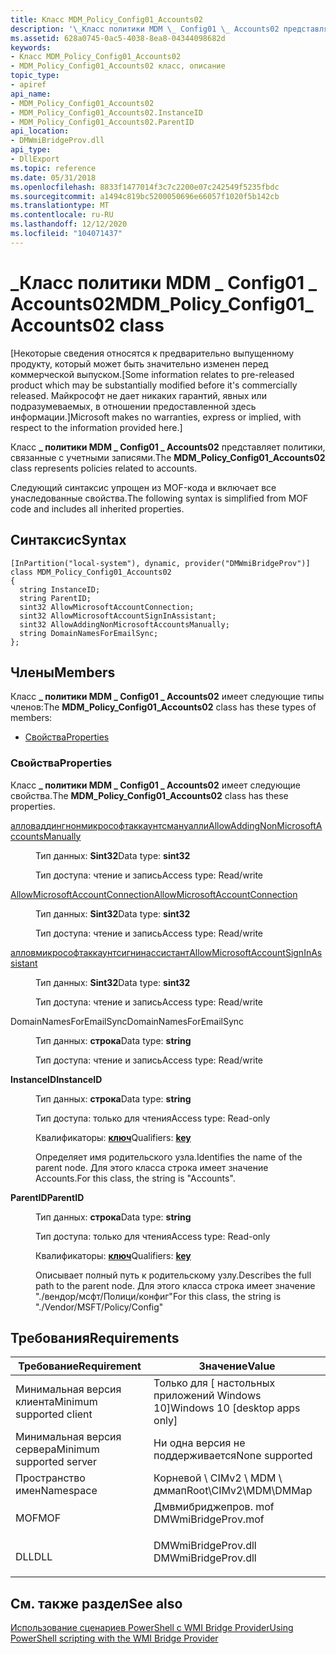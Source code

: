 ```yaml
---
title: Класс MDM_Policy_Config01_Accounts02
description: '\_Класс политики MDM \_ Config01 \_ Accounts02 представляет политики, связанные с учетными записями.'
ms.assetid: 628a0745-0ac5-4038-8ea8-04344098682d
keywords:
- Класс MDM_Policy_Config01_Accounts02
- MDM_Policy_Config01_Accounts02 класс, описание
topic_type:
- apiref
api_name:
- MDM_Policy_Config01_Accounts02
- MDM_Policy_Config01_Accounts02.InstanceID
- MDM_Policy_Config01_Accounts02.ParentID
api_location:
- DMWmiBridgeProv.dll
api_type:
- DllExport
ms.topic: reference
ms.date: 05/31/2018
ms.openlocfilehash: 8833f1477014f3c7c2200e07c242549f5235fbdc
ms.sourcegitcommit: a1494c819bc5200050696e66057f1020f5b142cb
ms.translationtype: MT
ms.contentlocale: ru-RU
ms.lasthandoff: 12/12/2020
ms.locfileid: "104071437"
---
```

# <a name="mdm_policy_config01_accounts02-class"></a><span data-ttu-id="73e79-105">\_Класс политики MDM \_ Config01 \_ Accounts02</span><span class="sxs-lookup"><span data-stu-id="73e79-105">MDM\_Policy\_Config01\_Accounts02 class</span></span>

<span data-ttu-id="73e79-106">\[Некоторые сведения относятся к предварительно выпущенному продукту, который может быть значительно изменен перед коммерческой выпуском.</span><span class="sxs-lookup"><span data-stu-id="73e79-106">\[Some information relates to pre-released product which may be substantially modified before it's commercially released.</span></span> <span data-ttu-id="73e79-107">Майкрософт не дает никаких гарантий, явных или подразумеваемых, в отношении предоставленной здесь информации.\]</span><span class="sxs-lookup"><span data-stu-id="73e79-107">Microsoft makes no warranties, express or implied, with respect to the information provided here.\]</span></span>

<span data-ttu-id="73e79-108">Класс **\_ политики MDM \_ Config01 \_ Accounts02** представляет политики, связанные с учетными записями.</span><span class="sxs-lookup"><span data-stu-id="73e79-108">The **MDM\_Policy\_Config01\_Accounts02** class represents policies related to accounts.</span></span>

<span data-ttu-id="73e79-109">Следующий синтаксис упрощен из MOF-кода и включает все унаследованные свойства.</span><span class="sxs-lookup"><span data-stu-id="73e79-109">The following syntax is simplified from MOF code and includes all inherited properties.</span></span>

## <a name="syntax"></a><span data-ttu-id="73e79-110">Синтаксис</span><span class="sxs-lookup"><span data-stu-id="73e79-110">Syntax</span></span>

``` syntax
[InPartition("local-system"), dynamic, provider("DMWmiBridgeProv")]
class MDM_Policy_Config01_Accounts02
{
  string InstanceID;
  string ParentID;
  sint32 AllowMicrosoftAccountConnection;
  sint32 AllowMicrosoftAccountSignInAssistant;
  sint32 AllowAddingNonMicrosoftAccountsManually;
  string DomainNamesForEmailSync;
};
```

## <a name="members"></a><span data-ttu-id="73e79-111">Члены</span><span class="sxs-lookup"><span data-stu-id="73e79-111">Members</span></span>

<span data-ttu-id="73e79-112">Класс **\_ политики MDM \_ Config01 \_ Accounts02** имеет следующие типы членов:</span><span class="sxs-lookup"><span data-stu-id="73e79-112">The **MDM\_Policy\_Config01\_Accounts02** class has these types of members:</span></span>

-   [<span data-ttu-id="73e79-113">Свойства</span><span class="sxs-lookup"><span data-stu-id="73e79-113">Properties</span></span>](#properties)

### <a name="properties"></a><span data-ttu-id="73e79-114">Свойства</span><span class="sxs-lookup"><span data-stu-id="73e79-114">Properties</span></span>

<span data-ttu-id="73e79-115">Класс **\_ политики MDM \_ Config01 \_ Accounts02** имеет следующие свойства.</span><span class="sxs-lookup"><span data-stu-id="73e79-115">The **MDM\_Policy\_Config01\_Accounts02** class has these properties.</span></span>

<dl> <dt>

[<span data-ttu-id="73e79-116">алловаддингнонмикрософтаккаунтсмануалли</span><span class="sxs-lookup"><span data-stu-id="73e79-116">AllowAddingNonMicrosoftAccountsManually</span></span>](/windows/client-management/mdm/policy-csp-accounts#accounts-allowaddingnonmicrosoftaccountsmanually)
</dt> <dd> <dl> <dt>

<span data-ttu-id="73e79-117">Тип данных: **Sint32**</span><span class="sxs-lookup"><span data-stu-id="73e79-117">Data type: **sint32**</span></span>
</dt> <dt>

<span data-ttu-id="73e79-118">Тип доступа: чтение и запись</span><span class="sxs-lookup"><span data-stu-id="73e79-118">Access type: Read/write</span></span>
</dt> </dl>

</dd> <dt>

[<span data-ttu-id="73e79-119">AllowMicrosoftAccountConnection</span><span class="sxs-lookup"><span data-stu-id="73e79-119">AllowMicrosoftAccountConnection</span></span>](/windows/client-management/mdm/policy-csp-accounts#accounts-allowmicrosoftaccountconnection)
</dt> <dd> <dl> <dt>

<span data-ttu-id="73e79-120">Тип данных: **Sint32**</span><span class="sxs-lookup"><span data-stu-id="73e79-120">Data type: **sint32**</span></span>
</dt> <dt>

<span data-ttu-id="73e79-121">Тип доступа: чтение и запись</span><span class="sxs-lookup"><span data-stu-id="73e79-121">Access type: Read/write</span></span>
</dt> </dl>

</dd> <dt>

[<span data-ttu-id="73e79-122">алловмикрософтаккаунтсигнинассистант</span><span class="sxs-lookup"><span data-stu-id="73e79-122">AllowMicrosoftAccountSignInAssistant</span></span>](/windows/client-management/mdm/policy-csp-accounts#accounts-allowmicrosoftaccountsigninassistant)
</dt> <dd> <dl> <dt>

<span data-ttu-id="73e79-123">Тип данных: **Sint32**</span><span class="sxs-lookup"><span data-stu-id="73e79-123">Data type: **sint32**</span></span>
</dt> <dt>

<span data-ttu-id="73e79-124">Тип доступа: чтение и запись</span><span class="sxs-lookup"><span data-stu-id="73e79-124">Access type: Read/write</span></span>
</dt> </dl>

</dd> <dt>

<span data-ttu-id="73e79-125">DomainNamesForEmailSync</span><span class="sxs-lookup"><span data-stu-id="73e79-125">DomainNamesForEmailSync</span></span>
</dt> <dd> <dl> <dt>

<span data-ttu-id="73e79-126">Тип данных: **строка**</span><span class="sxs-lookup"><span data-stu-id="73e79-126">Data type: **string**</span></span>
</dt> <dt>

<span data-ttu-id="73e79-127">Тип доступа: чтение и запись</span><span class="sxs-lookup"><span data-stu-id="73e79-127">Access type: Read/write</span></span>
</dt> </dl>

</dd> <dt>

<span data-ttu-id="73e79-128">**InstanceID**</span><span class="sxs-lookup"><span data-stu-id="73e79-128">**InstanceID**</span></span>
</dt> <dd> <dl> <dt>

<span data-ttu-id="73e79-129">Тип данных: **строка**</span><span class="sxs-lookup"><span data-stu-id="73e79-129">Data type: **string**</span></span>
</dt> <dt>

<span data-ttu-id="73e79-130">Тип доступа: только для чтения</span><span class="sxs-lookup"><span data-stu-id="73e79-130">Access type: Read-only</span></span>
</dt> <dt>

<span data-ttu-id="73e79-131">Квалификаторы: [ **ключ**](/windows/desktop/WmiSdk/key-qualifier)</span><span class="sxs-lookup"><span data-stu-id="73e79-131">Qualifiers: [**key**](/windows/desktop/WmiSdk/key-qualifier)</span></span>
</dt> </dl>

<span data-ttu-id="73e79-132">Определяет имя родительского узла.</span><span class="sxs-lookup"><span data-stu-id="73e79-132">Identifies the name of the parent node.</span></span> <span data-ttu-id="73e79-133">Для этого класса строка имеет значение Accounts.</span><span class="sxs-lookup"><span data-stu-id="73e79-133">For this class, the string is "Accounts".</span></span>

</dd> <dt>

<span data-ttu-id="73e79-134">**ParentID**</span><span class="sxs-lookup"><span data-stu-id="73e79-134">**ParentID**</span></span>
</dt> <dd> <dl> <dt>

<span data-ttu-id="73e79-135">Тип данных: **строка**</span><span class="sxs-lookup"><span data-stu-id="73e79-135">Data type: **string**</span></span>
</dt> <dt>

<span data-ttu-id="73e79-136">Тип доступа: только для чтения</span><span class="sxs-lookup"><span data-stu-id="73e79-136">Access type: Read-only</span></span>
</dt> <dt>

<span data-ttu-id="73e79-137">Квалификаторы: [ **ключ**](/windows/desktop/WmiSdk/key-qualifier)</span><span class="sxs-lookup"><span data-stu-id="73e79-137">Qualifiers: [**key**](/windows/desktop/WmiSdk/key-qualifier)</span></span>
</dt> </dl>

<span data-ttu-id="73e79-138">Описывает полный путь к родительскому узлу.</span><span class="sxs-lookup"><span data-stu-id="73e79-138">Describes the full path to the parent node.</span></span> <span data-ttu-id="73e79-139">Для этого класса строка имеет значение "./вендор/мсфт/Полици/конфиг"</span><span class="sxs-lookup"><span data-stu-id="73e79-139">For this class, the string is "./Vendor/MSFT/Policy/Config"</span></span>

</dd> </dl>

## <a name="requirements"></a><span data-ttu-id="73e79-140">Требования</span><span class="sxs-lookup"><span data-stu-id="73e79-140">Requirements</span></span>



| <span data-ttu-id="73e79-141">Требование</span><span class="sxs-lookup"><span data-stu-id="73e79-141">Requirement</span></span> | <span data-ttu-id="73e79-142">Значение</span><span class="sxs-lookup"><span data-stu-id="73e79-142">Value</span></span> |
|-------------------------------------|------------------------------------------------------------------------------------------------|
| <span data-ttu-id="73e79-143">Минимальная версия клиента</span><span class="sxs-lookup"><span data-stu-id="73e79-143">Minimum supported client</span></span><br/> | <span data-ttu-id="73e79-144">Только для \[ настольных приложений Windows 10\]</span><span class="sxs-lookup"><span data-stu-id="73e79-144">Windows 10 \[desktop apps only\]</span></span><br/>                                                    |
| <span data-ttu-id="73e79-145">Минимальная версия сервера</span><span class="sxs-lookup"><span data-stu-id="73e79-145">Minimum supported server</span></span><br/> | <span data-ttu-id="73e79-146">Ни одна версия не поддерживается</span><span class="sxs-lookup"><span data-stu-id="73e79-146">None supported</span></span><br/>                                                                      |
| <span data-ttu-id="73e79-147">Пространство имен</span><span class="sxs-lookup"><span data-stu-id="73e79-147">Namespace</span></span><br/>                | <span data-ttu-id="73e79-148">Корневой \\ CIMv2 \\ MDM \\ дммап</span><span class="sxs-lookup"><span data-stu-id="73e79-148">Root\\CIMv2\\MDM\\DMMap</span></span><br/>                                                             |
| <span data-ttu-id="73e79-149">MOF</span><span class="sxs-lookup"><span data-stu-id="73e79-149">MOF</span></span><br/>                      | <dl> <span data-ttu-id="73e79-150"><dt>Дмвмибриджепров. mof</dt></span><span class="sxs-lookup"><span data-stu-id="73e79-150"><dt>DMWmiBridgeProv.mof</dt></span></span> </dl> |
| <span data-ttu-id="73e79-151">DLL</span><span class="sxs-lookup"><span data-stu-id="73e79-151">DLL</span></span><br/>                      | <dl> <span data-ttu-id="73e79-152"><dt>DMWmiBridgeProv.dll</dt></span><span class="sxs-lookup"><span data-stu-id="73e79-152"><dt>DMWmiBridgeProv.dll</dt></span></span> </dl> |



## <a name="see-also"></a><span data-ttu-id="73e79-153">См. также раздел</span><span class="sxs-lookup"><span data-stu-id="73e79-153">See also</span></span>

<dl> <dt>

[<span data-ttu-id="73e79-154">Использование сценариев PowerShell с WMI Bridge Provider</span><span class="sxs-lookup"><span data-stu-id="73e79-154">Using PowerShell scripting with the WMI Bridge Provider</span></span>](/windows/client-management/mdm/using-powershell-scripting-with-the-wmi-bridge-provider)
</dt> </dl>

 

